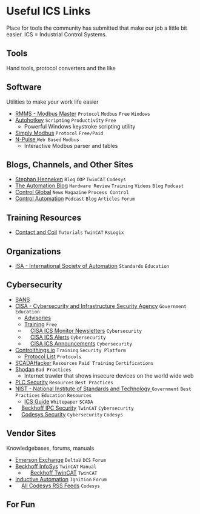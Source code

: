 # Useful ICS Links
Place for tools the community has submitted that make our job a little bit easier. ICS = Industrial Control Systems.

## Tools
Hand tools, protocol converters and the like


## Software
Utilities to make your work life easier

* [RMMS - Modbus Master](http://www.en.radzio.dxp.pl/modbus-master-simulator/) `Protocol` `Modbus` `Free` `Windows`
* [Autohotkey](https://www.autohotkey.com/) `Scripting` `Productivity` `Free`
   * Powerful Windows keystroke scripting utility
* [Simply Modbus](http://www.simplymodbus.ca/download.htm) `Protocol` `Free/Paid`
* [N-Pulse ](https://npulse.net/en/online-modbus) `Web Based` `Modbus` 
   * Interactive Modbus parser and tables

## Blogs, Channels, and Other Sites
* [Stephan Henneken](https://stefanhenneken.net/) `Blog` `OOP` `TwinCAT` `Codesys`
* [The Automation Blog](https://theautomationblog.com/) `Hardware Review` `Training` `Videos` `Blog` `Podcast`
* [Control Global](https://www.controlglobal.com/) `News` `Magazine` `Process Control`
* [Control Automation](https://control.com) `Podcast` `Blog` `Articles` `Forum`




## Training Resources
* [Contact and Coil](https://www.contactandcoil.com/) `Tutorials` `TwinCAT` `RsLogix`

## Organizations
* [ISA - International Society of Automation](https://www.isa.org) `Standards` `Education`

## Cybersecurity
* [SANS](https://www.sans.org/industrial-control-systems-security/)
* [CISA - Cybersecurity and Infrastructure Security Agency](https://www.cisa.gov/) `Government` `Education`
   * [Advisories](https://www.cisa.gov/uscert/ics)
   * [Training](https://niccs.cisa.gov/training) `Free`
   * <img src="https://rss.com/blog/wp-content/uploads/2019/10/social_style_3_rss-512-1.png" width="12" height="12"> [CISA ICS Monitor Newsletters](https://www.us-cert.gov/ics/monitors/monitors.xml) `Cybersecurity`
   * <img src="https://rss.com/blog/wp-content/uploads/2019/10/social_style_3_rss-512-1.png" width="12" height="12"> [CISA ICS Alerts](https://www.us-cert.gov/ics/alerts/alerts.xml) `Cybersecurity` 
   * <img src="https://rss.com/blog/wp-content/uploads/2019/10/social_style_3_rss-512-1.png" width="12" height="12"> [CISA ICS Announcements](https://www.us-cert.gov/ics/announcements/announcements.xml) `Cybersecurity`
* [Controlthings.io](https://www.controlthings.io) `Training` `Security Platform`
   * [Protocol List](https://docs.google.com/spreadsheets/d/1G3WStQJpTKe6DfQlq7knpZSK8AcxG4eQDj1HLk8LZq0/edit#gid=0) `Protocols`
* [SCADAHacker](https://scadahacker.com/) `Resources` `Paid Training` `Certifications`
* [Shodan](https://www.shodan.io/) `Bad Practices`
   * Internet trawler that shows insecure devices on the world wide web
* [PLC Security](https://plc-security.com/) `Resources` `Best Practices`
* [NIST - National Institute of Standards and Technology ](https://www.nist.gov/) `Government` `Best Practices` `Education` `Resources`
    * [ICS Guide](https://www.nist.gov/publications/guide-industrial-control-systems-ics-security) `Whitepaper` `SCADA`
* <img src="https://rss.com/blog/wp-content/uploads/2019/10/social_style_3_rss-512-1.png" width="12" height="12"> [Beckhoff IPC Security](https://www.beckhoff.com/en-en/company/news/rss-feeds/rss-ipc-security/beckhoff_ipc_security_rss_feed.xml) `TwinCAT` `Cybersecurity`
* <img src="https://rss.com/blog/wp-content/uploads/2019/10/social_style_3_rss-512-1.png" width="12" height="12"> [Codesys Security](https://www.codesys.com/rss/codesys-security-advisories.html) `Cybersecurity` `Codesys`

## Vendor Sites
Knowledgebases, forums, manuals

* [Emerson Exchange](https://emersonexchange365.com/) `DeltaV` `DCS` `Forum`
* [Beckhoff InfoSys](https://infosys.beckhoff.com/) `TwinCAT` `Manual`
   * <img src="https://rss.com/blog/wp-content/uploads/2019/10/social_style_3_rss-512-1.png" width="12" height="12"> [Beckhoff TwinCAT](https://www.beckhoff.com/english/rss/beckhoff-twincat-rss-feed.xml) `TwinCAT`
* [Inductive Automation](https://forum.inductiveautomation.com/) `Ignition` `Forum`
* <img src="https://rss.com/blog/wp-content/uploads/2019/10/social_style_3_rss-512-1.png" width="12" height="12"> [All Codesys RSS Feeds](http://www.codesys.com/rss/all-codesys-feeds.html?type=100) `Codesys`

## For Fun
